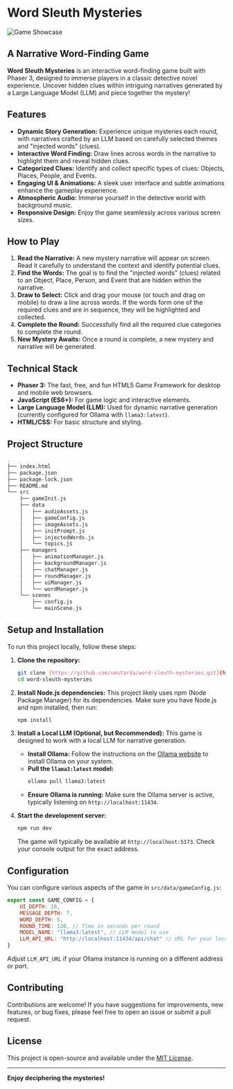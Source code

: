 # Word Sleuth Mysteries

![Game Showcase](./showcase.gif)

## A Narrative Word-Finding Game

**Word Sleuth Mysteries** is an interactive word-finding game built with Phaser 3, designed to immerse players in a classic detective novel experience. Uncover hidden clues within intriguing narratives generated by a Large Language Model (LLM) and piece together the mystery!

## Features

* **Dynamic Story Generation:** Experience unique mysteries each round, with narratives crafted by an LLM based on carefully selected themes and "injected words" (clues).
* **Interactive Word Finding:** Draw lines across words in the narrative to highlight them and reveal hidden clues.
* **Categorized Clues:** Identify and collect specific types of clues: Objects, Places, People, and Events.
* **Engaging UI & Animations:** A sleek user interface and subtle animations enhance the gameplay experience.
* **Atmospheric Audio:** Immerse yourself in the detective world with background music.
* **Responsive Design:** Enjoy the game seamlessly across various screen sizes.

## How to Play

1.  **Read the Narrative:** A new mystery narrative will appear on screen. Read it carefully to understand the context and identify potential clues.
2.  **Find the Words:** The goal is to find the "injected words" (clues) related to an Object, Place, Person, and Event that are hidden within the narrative.
3.  **Draw to Select:** Click and drag your mouse (or touch and drag on mobile) to draw a line across words. If the words form one of the required clues and are in sequence, they will be highlighted and collected.
4.  **Complete the Round:** Successfully find all the required clue categories to complete the round.
5.  **New Mystery Awaits:** Once a round is complete, a new mystery and narrative will be generated.

## Technical Stack

* **Phaser 3:** The fast, free, and fun HTML5 Game Framework for desktop and mobile web browsers.
* **JavaScript (ES6+):** For game logic and interactive elements.
* **Large Language Model (LLM):** Used for dynamic narrative generation (currently configured for Ollama with `llama3:latest`).
* **HTML/CSS:** For basic structure and styling.

## Project Structure

```bash
.
├── index.html
├── package.json
├── package-lock.json
├── README.md
└── src
    ├── gameInit.js
    ├── data
    │   ├── audioAssets.js
    │   ├── gameConfig.js
    │   ├── imageAssets.js
    │   ├── initPrompt.js
    │   ├── injectedWords.js
    │   └── topics.js
    ├── managers
    │   ├── animationManager.js
    │   ├── backgroundManager.js
    │   ├── chatManager.js
    │   ├── roundManager.js
    │   ├── uiManager.js
    │   └── wordManager.js
    └── scenes
        ├── config.js
        └── mainScene.js

````

## Setup and Installation

To run this project locally, follow these steps:

1.  **Clone the repository:**
    ```bash
    git clone [https://github.com/umutarda/word-sleuth-mysteries.git](https://github.com/umutarda/word-sleuth-mysteries.git)
    cd word-sleuth-mysteries
    ```

2.  **Install Node.js dependencies:**
    This project likely uses npm (Node Package Manager) for its dependencies. Make sure you have Node.js and npm installed, then run:
    ```bash
    npm install
    ```

3.  **Install a Local LLM (Optional, but Recommended):**
    This game is designed to work with a local LLM for narrative generation.
    * **Install Ollama:** Follow the instructions on the [Ollama website](https://ollama.com/) to install Ollama on your system.
    * **Pull the `llama3:latest` model:**
        ```bash
        ollama pull llama3:latest
        ```
    * **Ensure Ollama is running:** Make sure the Ollama server is active, typically listening on `http://localhost:11434`.

4.  **Start the development server:**
    ```bash
    npm run dev
    ```
    The game will typically be available at `http://localhost:5173`. Check your console output for the exact address.
    
## Configuration

You can configure various aspects of the game in `src/data/gameConfig.js`:

```javascript
export const GAME_CONFIG = {
    UI_DEPTH: 10,
    MESSAGE_DEPTH: 7,
    WORD_DEPTH: 5,
    ROUND_TIME: 120, // Time in seconds per round 
    MODEL_NAME: "llama3:latest", // LLM model to use 
    LLM_API_URL: "http://localhost:11434/api/chat" // URL for your local LLM API 
}
````

Adjust `LLM_API_URL` if your Ollama instance is running on a different address or port.

## Contributing

Contributions are welcome\! If you have suggestions for improvements, new features, or bug fixes, please feel free to open an issue or submit a pull request.

## License

This project is open-source and available under the [MIT License](https://www.google.com/search?q=LICENSE).

-----

**Enjoy deciphering the mysteries\!**

```
